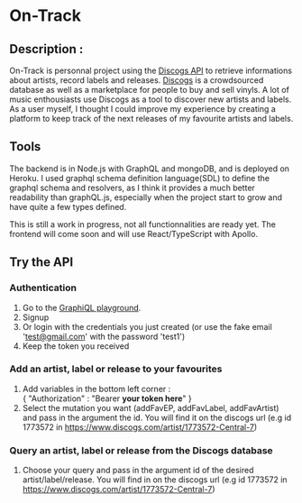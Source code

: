 # On-Track

## Description :

On-Track is personnal project using the [Discogs API](https://www.discogs.com/developers) to retrieve informations about artists, record labels and releases. [Discogs](https://www.discogs.com/) is a crowdsourced database as well as a marketplace for people to buy and sell vinyls.
A lot of music enthousiasts use Discogs as a tool to discover new artists and labels. As a user myself, I thought I could improve my experience by creating a platform to keep track of the next releases of my favourite artists and labels.

## Tools

The backend is in Node.js with GraphQL and mongoDB, and is deployed on Heroku. I used graphql schema definition language(SDL) to define the graphql schema and resolvers, as I think it provides a much better readability than graphQL.js, especially when the project start to grow and have quite a few types defined.

This is still a work in progress, not all functionnalities are ready yet.
The frontend will come soon and will use React/TypeScript with Apollo.

## Try the API

### Authentication

1. Go to the [GraphiQL playground](https://on-track-discogs.herokuapp.com/graphql).
2. Signup
   [](./gif/signup.gif)
3. Or login with the credentials you just created (or use the fake email 'test@gmail.com' with the password 'test1')
   [](./gif/login.gif)
4. Keep the token you received

### Add an artist, label or release to your favourites

1. Add variables in the bottom left corner :  
   {
   "Authorization" : "Bearer **your token here**"
   }
2. Select the mutation you want (addFavEP, addFavLabel, addFavArtist) and pass in the argument the id. You will find it on the discogs url (e.g id 1773572 in https://www.discogs.com/artist/1773572-Central-7)
   [](./gif/addFavArtist.gif)

### Query an artist, label or release from the Discogs database

1. Choose your query and pass in the argument id of the desired artist/label/release. You will find in on the discogs url (e.g id 1773572 in https://www.discogs.com/artist/1773572-Central-7)
   [](./gif/queryArtist.gif)
